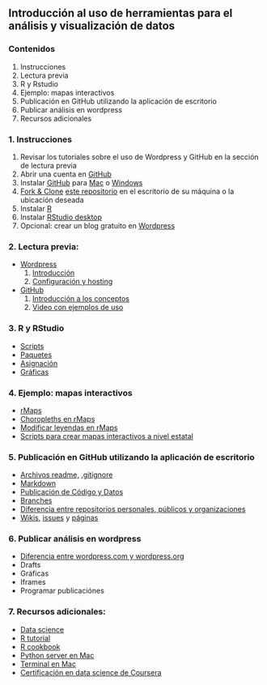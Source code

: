 ## Introducción al uso de herramientas para el análisis y visualización de datos


### Contenidos

1. Instrucciones
2. Lectura previa
3. R y Rstudio
4. Ejemplo: mapas interactivos
5. Publicación en GitHub utilizando la aplicación de escritorio
6. Publicar análisis en wordpress
7. Recursos adicionales

### 1. Instrucciones
1. Revisar los tutoriales sobre el uso de Wordpress y GitHub en la sección de lectura previa
2. Abrir una cuenta en [GitHub](www.github.com)
3. Instalar [GitHub](https://github.com/features) para [Mac](https://mac.github.com/) o [Windows](https://windows.github.com/)
3. [Fork & Clone](https://help.github.com/articles/fork-a-repo) [este repositorio](https://github.com/josecarlosgonz/intro_visualizacion/blob/master/README.md) en el escritorio de su máquina o la ubicación deseada
4. Instalar [R](http://cran.itam.mx/)
5. Instalar [RStudio desktop](http://www.rstudio.com/products/rstudio/#Desk)  
6. Opcional: crear un blog gratuito en [Wordpress](www.wordpress.com)

### 2. Lectura previa:
* [Wordpress](https://wordpress.com/)
  1. [Introducción](http://learn.wordpress.com/quick-start-guide/)
  2. [Configuración y hosting](https://zapier.com/blog/wordpress-blog-tips-tools-resources/)
* [GitHub](https://github.com)
  1. [Introducción a los conceptos](http://readwrite.com/2013/09/30/understanding-github-a-journey-for-beginners-part-1)
  2. [Video con ejemplos de uso](https://www.youtube.com/watch?v=0fKg7e37bQE)

### 3. R y RStudio
* [Scripts](http://cran.r-project.org/doc/contrib/Lemon-kickstart/kr_scrpt.html)
* [Paquetes](http://cran.r-project.org/web/packages/)
* [Asignación](http://stackoverflow.com/questions/1741820/assignment-operators-in-r-and)
* [Gráficas](http://www.cookbook-r.com/Graphs/)

### 4. Ejemplo: mapas interactivos
* [rMaps](http://bl.ocks.org/ramnathv/8936426)
* [Choropleths en rMaps](http://rmaps.github.io/blog/posts/animated-choropleths/index.html)
* [Modificar leyendas en rMaps](http://bl.ocks.org/ramnathv/8936426)
* [Scripts para crear mapas interactivos a nivel estatal](mapas_incidencia.R)

### 5. Publicación en GitHub utilizando la aplicación de escritorio
* [Archivos readme,](https://help.github.com/articles/github-flavored-markdown) [.gitignore](https://gist.github.com/josecarlosgonz/62808cb5361b83107c2f)
* [Markdown](https://github.com/adam-p/markdown-here/wiki/Markdown-Cheatsheet)
* [Publicación de Código y Datos](https://github.com/alangrafu/github-open-data-portal/wiki/How-to-publish-Open-Data-using-github)
* [Branches](https://help.github.com/articles/creating-and-deleting-branches-within-your-repository)
* [Diferencia entre repositorios personales, públicos y organizaciones](https://help.github.com/articles/what-s-the-difference-between-user-and-organization-accounts)
* [Wikis](https://github.com/blog/774-git-powered-wikis-improved), [issues](https://github.com/blog/831-issues-2-0-the-next-generation) y [páginas](https://pages.github.com/)

### 6. Publicar análisis en wordpress
* [Diferencia entre wordpress.com y wordpress.org](http://en.support.wordpress.com/com-vs-org/)
* Drafts
* Gráficas
* Iframes
* Programar publicaciónes

### 7. Recursos adicionales:
* [Data science](https://github.com/josecarlosgonz/go)
* [R tutorial](http://www.statmethods.net/index.html)
* [R cookbook](http://www.cookbook-r.com/)
* [Python server en Mac](http://www.pythonforbeginners.com/modules-in-python/how-to-use-simplehttpserver/)
* [Terminal en Mac](http://www.maclife.com/article/feature/25_terminal_tips_every_mac_user_should_know)
* [Certificación en data science de Coursera](https://www.coursera.org/specialization/jhudatascience/1?utm_medium=catalogSpec)

